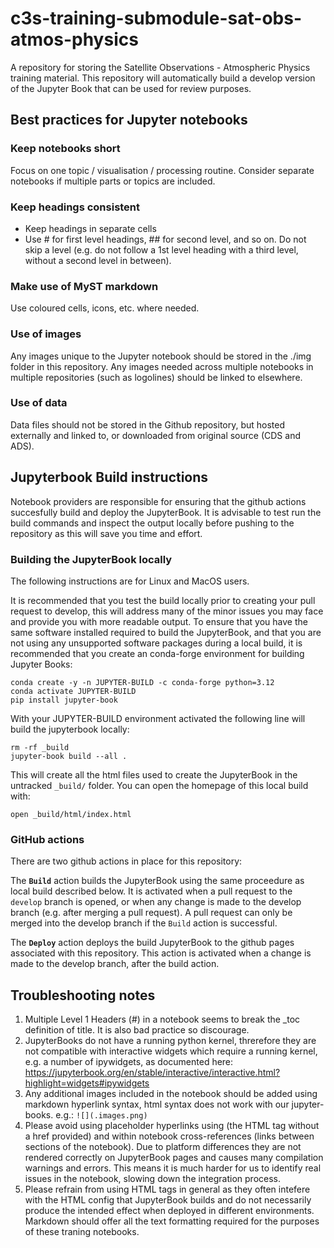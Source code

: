 # c3s-training-submodule-sat-obs-atmos-physics

A repository for storing the Satellite Observations - Atmospheric Physics training material. This repository will automatically 
build a develop version of the Jupyter Book that can be used for review purposes.

## Best practices for Jupyter notebooks

### Keep notebooks short
Focus on one topic / visualisation / processing routine. Consider separate notebooks if multiple parts or topics are included.

### Keep headings consistent
- Keep headings in separate cells
- Use # for first level headings, ## for second level, and so on. Do not skip a level (e.g. do not follow a 1st level heading with a third level, without a second level in between).
### Make use of MyST markdown
Use coloured cells, icons, etc. where needed.

### Use of images
Any images unique to the Jupyter notebook should be stored in the ./img folder in this repository. Any images needed across multiple notebooks in multiple repositories (such as logolines) should be linked to elsewhere.

### Use of data
Data files should not be stored in the Github repository, but hosted externally and linked to, or downloaded from original source (CDS and ADS).


## Jupyterbook Build instructions

Notebook providers are responsible for ensuring that the github actions succesfully build and deploy the
JupyterBook. It is advisable to test run the build commands and inspect the output locally before pushing
to the repository as this will save you time and effort.

### Building the JupyterBook locally

The following instructions are for Linux and MacOS users.

It is recommended that you test the build locally prior to creating your pull request to develop,
this will address many of the minor issues you may face and provide you with more readable output.
To ensure that you have the same software installed required to build the JupyterBook,
and that you are not using any unsupported software packages during a local build, it is recommended
that you create an conda-forge environment for building Jupyter Books:

```
conda create -y -n JUPYTER-BUILD -c conda-forge python=3.12
conda activate JUPYTER-BUILD
pip install jupyter-book
```

With your JUPYTER-BUILD environment activated the following line will build the jupyterbook locally:

```
rm -rf _build
jupyter-book build --all .
```

This will create all the html files used to create the JupyterBook in the untracked `_build/` folder.
You can open the homepage of this local build with:

```
open _build/html/index.html
```


### GitHub actions

There are two github actions in place for this repository:

The **`Build`** action builds the JupyterBook using the same proceedure as local build described below.
It is activated when a pull request to the `develop` branch is opened, or when any change is made to the 
develop branch (e.g. after merging a pull request). A pull request can only be merged
into the develop branch if the `Build` action is successful.


The **`Deploy`** action deploys the build JupyterBook to the github pages associated with this repository.
This action is activated when a change is made to the develop branch, after the build action.


## Troubleshooting notes

1. Multiple Level 1 Headers (#) in a notebook seems to break the _toc definition of title. It is also bad practice so discourage.
2. JupyterBooks do not have a running python kernel, threrefore they are not compatible with interactive widgets which require a running kernel, e.g. a number of ipywidgets, as documented here: https://jupyterbook.org/en/stable/interactive/interactive.html?highlight=widgets#ipywidgets
3. Any additional images included in the notebook should be added using markdown hyperlink syntax, html syntax does not work with our jupyter-books. e.g.: `![](.images.png)`
4. Please avoid using placeholder hyperlinks using (the HTML <a> tag without a href provided) and within notebook cross-references (links between sections of the notebook). Due to platform differences they are not rendered correctly on JupyterBook pages and causes many compilation warnings and errors. This means it is much harder for us to identify real issues in the notebook, slowing down the integration process.
5. Please refrain from using HTML tags in general as they often intefere with the HTML config that JupyterBook builds and do not necessarily produce the intended effect when deployed in different environments. Markdown should offer all the text formatting required for the purposes of these traning notebooks.
